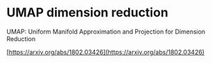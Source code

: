 # UMAP dimension reduction

UMAP: Uniform Manifold Approximation and Projection for Dimension Reduction

[https://arxiv.org/abs/1802.03426](https://arxiv.org/abs/1802.03426)
